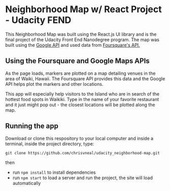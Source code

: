 # Neighborhood Map w/ React Project - Udacity FEND

This Neighborhood Map was built using the React.js UI library and is the final project of the Udacity Front End Nanodegree program. The map was built using the [Google API](https://developers.google.com/maps/documentation/javascript/tutorial) and used data from [Foursquare's API.](https://developer.foursquare.com/docs)




## Using the Foursquare and Google Maps APIs
As the page loads, markers are plotted on a map detailing venues in the area of Waiki, Hawaii. The Foursquare API provides this data and the Google API helps plot the markers and other locations.


This app will especially help visitors to the Island who are in search of the hottest food spots in Waikiki. Type in the name of your favorite restaurant and it just might pop out - the closest locations will be plotted along the map.



## Running the app

Download or clone this respository to your local computer and inside a terminal, inside the project directory, type: 

```git clone https://github.com/chrisvneal/udacity_neighborhood-map.git```

then
* run ```npm install``` to install dependencies
* run ```npm start``` to load a server and run the project, the site will load automatically